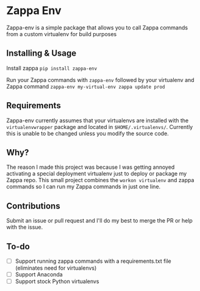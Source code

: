 # Zappa Env

Zappa-env is a simple package that allows you to call Zappa commands from a custom virtualenv for build purposes

## Installing & Usage

Install zappa
`pip install zappa-env`

Run your Zappa commands with `zappa-env` followed by your virtualenv and Zappa command
`zappa-env my-virtual-env zappa update prod`

## Requirements

Zappa-env currently assumes that your virtualenvs are installed with the `virtualenvwrapper` package and located in `$HOME/.virtualenvs/`. Currently this is unable to be changed unless you modify the source code.

## Why?

The reason I made this project was because I was getting annoyed activating a special deployment virtualenv just to deploy or package my Zappa repo. This small project combines the `workon virtualenv` and zappa commands so I can run my Zappa commands in just one line.

## Contributions

Submit an issue or pull request and I'll do my best to merge the PR or help with the issue.

## To-do

- [ ] Support running zappa commands with a requirements.txt file (eliminates need for virtualenvs)
- [ ] Support Anaconda
- [ ] Support stock Python virtualenvs
